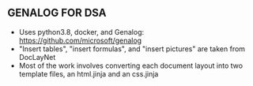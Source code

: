 ## GENALOG FOR DSA
- Uses python3.8, docker, and Genalog: https://github.com/microsoft/genalog
- "Insert tables", "insert formulas", and "insert pictures" are taken from DocLayNet
- Most of the work involves converting each document layout into two template files, an html.jinja and an css.jinja